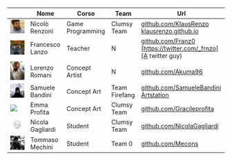 ﻿|   | Nome | Corso | Team | Url |
|---|---|---|---|---|
|![](./NicoloRenzoni/profile_lr.jpg) | Nicolò Renzoni | Game Programming | Clumsy Team | [github.com/KlausRenzo](https://github.com/KlausRenzo)<br>[klausrenzo.github.io](https://klausrenzo.github.io)
|![](./Francesco_Lanzo/finalspace-hue-profile.png) | Francesco Lanzo | Teacher | N | [github.com/Franz0](https://github.com/Franz0)<br>[https://twitter.com/_frnzo](A twitter guy)
|![](./Lorenzo_Romani/Photo.jpg) | Lorenzo Romani | Concept Artist | N | [github.com/Akuma96](https://github.com/Akuma96)|
|![](./Samuele_Bandini/samuelebandini-pic.jpg) | Samuele Bandini | Concept Art | Team Firefang | [github.com/SamueleBandini](https://github.com/SamueleBandini)<br>[Artstation](https://www.artstation.com/samuelebandini)|
|![](./EmmaProfita/Profile_Picture.jpg) | Emma Profita | Concept Art | Clumsy Team | [github.com/Gracileprofita](https://github.com/Gracileprofita)|
|![](./Nicola_Gagliardi/N_G_Profilepic.jpg) | Nicola Gagliardi | Student | Clumsy Team | [github.com/NicolaGagliardi](https://github.com/NicolaGagliardi)|
|![](./Tommaso_Mechini/tommy.jpg) | Tommaso Mechini | Student | Team 0 | [github.com/Mecons](https://github.com/Mecons)|

